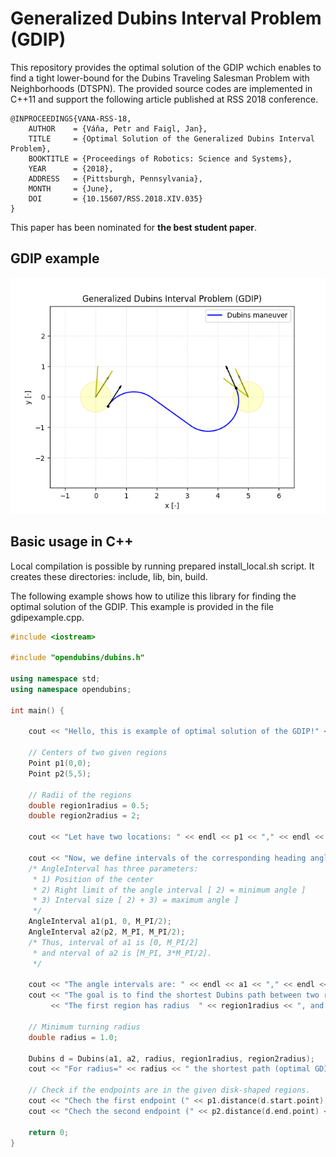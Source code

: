 # Generalized Dubins Interval Problem (GDIP)

This repository provides the optimal solution of the GDIP wchich enables to find a tight lower-bound for the Dubins Traveling Salesman Problem with Neighborhoods (DTSPN). The provided source codes are implemented in C++11 and support the following article published at RSS 2018 conference.

```
@INPROCEEDINGS{VANA-RSS-18, 
    AUTHOR    = {Váňa, Petr and Faigl, Jan}, 
    TITLE     = {Optimal Solution of the Generalized Dubins Interval Problem}, 
    BOOKTITLE = {Proceedings of Robotics: Science and Systems}, 
    YEAR      = {2018}, 
    ADDRESS   = {Pittsburgh, Pennsylvania}, 
    MONTH     = {June}, 
    DOI       = {10.15607/RSS.2018.XIV.035} 
} 
```

This paper has been nominated for **the best student paper**.

## GDIP example

![GDIP example](https://raw.githubusercontent.com/petvana/images/master/gdip/basic-gdip-example-small.gif)

## Basic usage in C++

Local compilation is possible by running prepared install_local.sh script. It creates these directories: include, lib, bin, build.

The following example shows how to utilize this library for finding the optimal solution of the GDIP. This example is provided in the file gdipexample.cpp.

```c++
#include <iostream>

#include "opendubins/dubins.h"

using namespace std;
using namespace opendubins;

int main() {

    cout << "Hello, this is example of optimal solution of the GDIP!" << endl;

    // Centers of two given regions
    Point p1(0,0);
    Point p2(5,5);

    // Radii of the regions
    double region1radius = 0.5;
    double region2radius = 2;

    cout << "Let have two locations: " << endl << p1 << "," << endl << p2 << "." << endl;

    cout << "Now, we define intervals of the corresponding heading angles." << endl;
    /* AngleInterval has three parameters:
     * 1) Position of the center
     * 2) Right limit of the angle interval [ 2) = minimum angle ]
     * 3) Interval size [ 2) + 3) = maximum angle ]
     */
    AngleInterval a1(p1, 0, M_PI/2);
    AngleInterval a2(p2, M_PI, M_PI/2);
    /* Thus, interval of a1 is [0, M_PI/2]
     * and nterval of a2 is [M_PI, 3*M_PI/2].
     */

    cout << "The angle intervals are: " << endl << a1 << "," << endl << a2 << "." << endl;
    cout << "The goal is to find the shortest Dubins path between two regions."
         << "The first region has radius  " << region1radius << ", and the second one " << region2radius << "." << endl;

    // Minimum turning radius
    double radius = 1.0;

    Dubins d = Dubins(a1, a2, radius, region1radius, region2radius);
    cout << "For radius=" << radius << " the shortest path (optimal GDIP solution) is:" << endl << d << endl;

    // Check if the endpoints are in the given disk-shaped regions.
    cout << "Chech the first endpoint (" << p1.distance(d.start.point) << " <= " << region1radius << ")." << endl;
    cout << "Chech the second endpoint (" << p2.distance(d.end.point) << " <= " << region2radius << ")." << endl;

    return 0;
}
```
